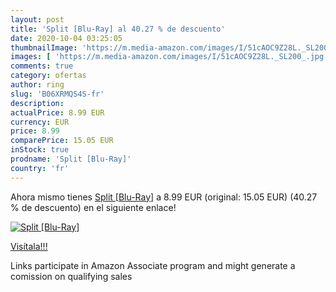 ```yaml
---
layout: post
title: 'Split [Blu-Ray] al 40.27 % de descuento'
date: 2020-10-04 03:25:05
thumbnailImage: 'https://m.media-amazon.com/images/I/51cAOC9Z28L._SL200_.jpg'
images: [ 'https://m.media-amazon.com/images/I/51cAOC9Z28L._SL200_.jpg' ]
comments: true
category: ofertas
author: ring
slug: 'B06XRMQS4S-fr'
description:
actualPrice: 8.99 EUR
currency: EUR
price: 8.99
comparePrice: 15.05 EUR
inStock: true
prodname: 'Split [Blu-Ray]'
country: 'fr'
---
```


Ahora mismo tienes [Split [Blu-Ray]](https://www.amazon.fr/dp/B06XRMQS4S/?tag=tolees0d-21) a 8.99 EUR (original: 15.05 EUR) (40.27 %  de descuento) en el siguiente enlace!

[![Split [Blu-Ray]](https://m.media-amazon.com/images/I/51cAOC9Z28L._SL200_.jpg)](https://www.amazon.fr/dp/B06XRMQS4S/?tag=tolees0d-21)

[Visítala!!!](https://www.amazon.fr/dp/B06XRMQS4S/?tag=tolees0d-21)

Links participate in Amazon Associate program and might generate a comission on qualifying sales
